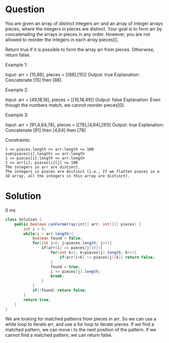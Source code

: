 # Question

You are given an array of distinct integers arr and an array of integer arrays pieces, where the integers in pieces are distinct. Your goal is to form arr by concatenating the arrays in pieces in any order. However, you are not allowed to reorder the integers in each array pieces[i].

Return true if it is possible to form the array arr from pieces. Otherwise, return false.

Example 1:

Input: arr = [15,88], pieces = [[88],[15]]
Output: true
Explanation: Concatenate [15] then [88]

Example 2:

Input: arr = [49,18,16], pieces = [[16,18,49]]
Output: false
Explanation: Even though the numbers match, we cannot reorder pieces[0].

Example 3:

Input: arr = [91,4,64,78], pieces = [[78],[4,64],[91]]
Output: true
Explanation: Concatenate [91] then [4,64] then [78]

 

Constraints:

    1 <= pieces.length <= arr.length <= 100
    sum(pieces[i].length) == arr.length
    1 <= pieces[i].length <= arr.length
    1 <= arr[i], pieces[i][j] <= 100
    The integers in arr are distinct.
    The integers in pieces are distinct (i.e., If we flatten pieces in a 1D array, all the integers in this array are distinct).

# Solution

0 ms
```java
class Solution {
    public boolean canFormArray(int[] arr, int[][] pieces) {
        int i = 0;
        while(i < arr.length){
            boolean found = false;
            for(int j=0; j<pieces.length; j++){
                if(arr[i] == pieces[j][0]){
                    for(int k=1; k<pieces[j].length; k++){
                        if(arr[i+k] != pieces[j][k]) return false;
                    }  
                    found = true;
                    i += pieces[j].length;
                    break;
                }
            }
            if(!found) return false;
        }
        return true;
    }
}
```

We are looking for matched patterns from pieces in arr. So we can use a while loop to iterate arr, and use a for loop to iterate pieces. If we find a matched pattern, we can move i to the next position of the pattern. If we cannot find a matched pattern, we can return false.